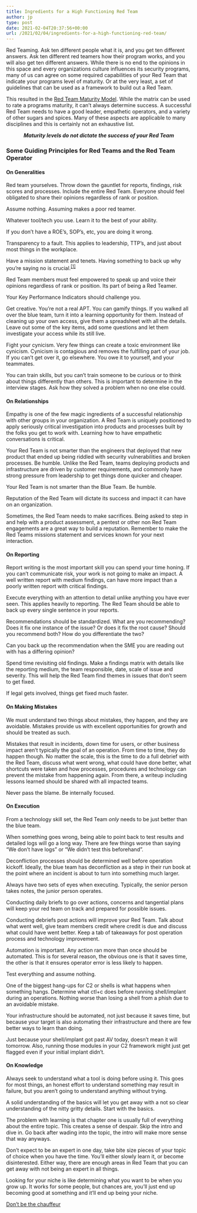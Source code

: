 ```yaml
---
title: Ingredients for a High Functioning Red Team
author: jp
type: post
date: 2021-02-04T20:37:56+00:00
url: /2021/02/04/ingredients-for-a-high-functioning-red-team/
---
```


Red Teaming. Ask ten different people what it is, and you get ten different answers. Ask ten different red teamers how their program works, and you will also get ten different answers. While there is no end to the opinions in this space and every organizations culture influences its security programs, many of us can agree on some required capabilities of your Red Team that indicate your programs level of maturity. Or at the very least, a set of guidelines that can be used as a framework to build out a Red Team.

This resulted in the [Red Team Maturity Model](/home). While the matrix can be used to rate a programs maturity, it can’t always determine success. A successful Red Team needs to have a good leader, empathetic operators, and a variety of other sugars and spices. Many of these aspects are applicable to many disciplines and this is certainly not an exhaustive list.

<div align="center"><strong><em>Maturity levels do not dictate the success of your Red Team</em></strong></div>

### Some Guiding Principles for Red Teams and the Red Team Operator

#### On Generalities

Red team yourselves. Throw down the gauntlet for reports, findings, risk scores and processes. Include the entire Red Team. Everyone should feel obligated to share their opinions regardless of rank or position. 

Assume nothing. Assuming makes a poor red teamer.

Whatever tool/tech you use. Learn it to the best of your ability. 

If you don’t have a ROE’s, SOP’s, etc, you are doing it wrong. 

Transparency to a fault. This applies to leadership, TTP’s, and just about most things in the workplace. 

Have a mission statement and tenets. Having something to back up why you’re saying no is crucial.<sup><a href="https://youtu.be/YUwBja45fBQ?t=1852">[1]</a></sup> 

Red Team members must feel empowered to speak up and voice their opinions regardless of rank or position. Its part of being a Red Teamer.

Your Key Performance Indicators should challenge you. 

Get creative. You’re not a real APT. You can gamify things. If you walked all over the blue team, turn it into a learning opportunity for them. Instead of cleaning up your own access, give them a spreadsheet with all the details. Leave out some of the key items, add some questions and let them investigate your access while its still live. 

Fight your cynicism. Very few things can create a toxic environment like cynicism. Cynicism is contagious and removes the fulfilling part of your job. If you can’t get over it, go elsewhere. You owe it to yourself, and your teammates. 

You can train skills, but you can’t train someone to be curious or to think about things differently than others. This is important to determine in the interview stages. Ask how they solved a problem when no one else could. 

#### On Relationships

Empathy is one of the few magic ingredients of a successful relationship with other groups in your organization. A Red Team is uniquely positioned to apply seriously critical investigation into products and processes built by the folks you get to work with. Learning how to have empathetic conversations is critical. 

Your Red Team is not smarter than the engineers that deployed that new product that ended up being riddled with security vulnerabilities and broken processes. Be humble. Unlike the Red Team, teams deploying products and infrastructure are driven by customer requirements, and commonly have strong pressure from leadership to get things done quicker and cheaper. 

Your Red Team is not smarter than the Blue Team. Be humble. 

Reputation of the Red Team will dictate its success and impact it can have on an organization.

Sometimes, the Red Team needs to make sacrifices. Being asked to step in and help with a product assessment, a pentest or other non Red Team engagements are a great way to build a reputation. Remember to make the Red Teams missions statement and services known for your next interaction. 

#### On Reporting

Report writing is the most important skill you can spend your time honing. If you can’t communicate risk, your work is not going to make an impact. A well written report with medium findings, can have more impact than a poorly written report with critical findings. 

Execute everything with an attention to detail unlike anything you have ever seen. This applies heavily to reporting. The Red Team should be able to back up every single sentence in your reports. 

Recommendations should be standardized. What are you recommending? Does it fix one instance of the issue? Or does it fix the root cause? Should you recommend both? How do you differentiate the two? 

Can you back up the recommendation when the SME you are reading out with has a differing opinion?

Spend time revisiting old findings. Make a findings matrix with details like the reporting medium, the team responsible, date, scale of issue and severity. This will help the Red Team find themes in issues that don’t seem to get fixed.

If legal gets involved, things get fixed much faster. 

#### On Making Mistakes

We must understand two things about mistakes, they happen, and they are avoidable. Mistakes provide us with excellent opportunities for growth and should be treated as such. 

Mistakes that result in incidents, down time for users, or other business impact aren’t typically the goal of an operation. From time to time, they do happen though. No matter the scale, this is the time to do a full debrief with the Red Team, discuss what went wrong, what could have done better, what shortcuts were taken and how processes, procedures and technology can prevent the mistake from happening again. From there, a writeup including lessons learned should be shared with all impacted teams. 

Never pass the blame. Be internally focused. 

#### On Execution

From a technology skill set, the Red Team _only_ needs to be just better than the blue team.

When something goes wrong, being able to point back to test results and detailed logs will go a long way. There are few things worse than saying “We don’t have logs” or “We didn’t test this beforehand”.

Deconfliction processes should be determined well before operation kickoff. Ideally, the blue team has deconfliction as a step in their run book at the point where an incident is about to turn into something much larger. 

Always have two sets of eyes when executing. Typically, the senior person takes notes, the junior person operates. 

Conducting daily briefs to go over actions, concerns and tangential plans will keep your red team on track and prepared for possible issues.

Conducting debriefs post actions will improve your Red Team. Talk about what went well, give team members credit where credit is due and discuss what could have went better. Keep a tab of takeaways for post operation process and technology improvement. 

Automation is important. Any action ran more than once should be automated. This is for several reason, the obvious one is that it saves time, the other is that it ensures operator error is less likely to happen.

Test everything and assume nothing. 

One of the biggest hang-ups for C2 or shells is what happens when something hangs. Determine what ctl+c does before running shell/implant during an operations. Nothing worse than losing a shell from a phish due to an avoidable mistake.

Your infrastructure should be automated, not just because it saves time, but because your target is also automating their infrastructure and there are few better ways to learn than doing. 

Just because your shell/implant got past AV today, doesn’t mean it will tomorrow. Also, running those modules in your C2 framework might just get flagged even if your initial implant didn’t. 

#### On Knowledge

Always seek to understand what a tool is doing before using it. This goes for most things, an honest effort to understand something may result in failure, but you aren’t going to understand anything without trying. 

A solid understanding of the basics will let you get away with a not so clear understanding of the nitty gritty details. Start with the basics. 

The problem with learning is that chapter one is usually full of everything about the entire topic. This creates a sense of despair. Skip the intro and dive in. Go back after wading into the topic, the intro will make more sense that way anyways. 

Don’t expect to be an expert in one day, take bite size pieces of your topic of choice when you have the time. You’ll either slowly learn it, or become disinterested. Either way, there are enough areas in Red Team that you can get away with not being an expert in all things. 

Looking for your niche is like determining what you want to be when you grow up. It works for some people, but chances are, you’ll just end up becoming good at something and it’ll end up being your niche. 

[Don’t be the chauffeur](https://fs.blog/2015/09/two-types-of-knowledge/)


